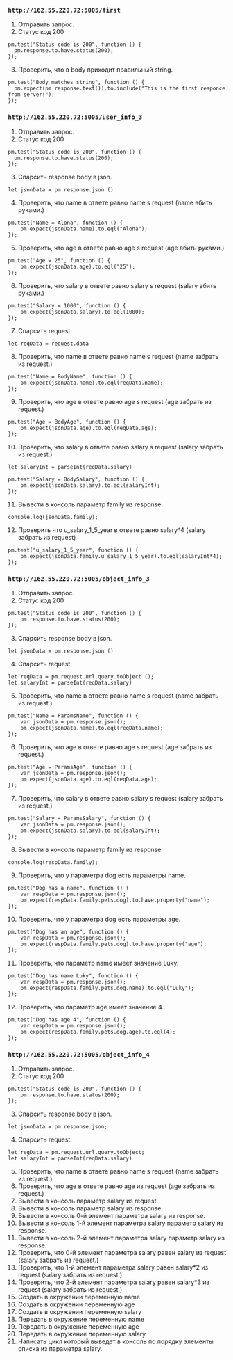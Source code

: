 ### `http://162.55.220.72:5005/first`
1. Отправить запрос.
2. Статус код 200
```
pm.test("Status code is 200", function () {
  pm.response.to.have.status(200);
});
```
3. Проверить, что в body приходит правильный string.
```
pm.test("Body matches string", function () {
  pm.expect(pm.response.text()).to.include("This is the first responce from server!");
});
```
### `http://162.55.220.72:5005/user_info_3`
1. Отправить запрос.
2. Статус код 200
```
pm.test("Status code is 200", function () {
  pm.response.to.have.status(200);
});
```
3. Спарсить response body в json.
```
let jsonData = pm.response.json ()
```
4. Проверить, что name в ответе равно name s request (name вбить руками.)
```
pm.test("Name = Alona", function () {
    pm.expect(jsonData.name).to.eql("Alona");
});
```
5. Проверить, что age в ответе равно age s request (age вбить руками.)
```
pm.test("Age = 25", function () {
    pm.expect(jsonData.age).to.eql("25");
});
```
6. Проверить, что salary в ответе равно salary s request (salary вбить руками.)
```
pm.test("Salary = 1000", function () {
    pm.expect(jsonData.salary).to.eql(1000);
});
```
7. Спарсить request.
```
let reqData = request.data
```
8. Проверить, что name в ответе равно name s request (name забрать из request.)
```
pm.test("Name = BodyName", function () {
    pm.expect(jsonData.name).to.eql(reqData.name);
});
```
9. Проверить, что age в ответе равно age s request (age забрать из request.)
```
pm.test("Age = BodyAge", function () {
    pm.expect(jsonData.age).to.eql(reqData.age);
});
```
10. Проверить, что salary в ответе равно salary s request (salary забрать из request.)
```
let salaryInt = parseInt(reqData.salary)

pm.test("Salary = BodySalary", function () {
    pm.expect(jsonData.salary).to.eql(salaryInt);
});

```
11. Вывести в консоль параметр family из response.
```
console.log(jsonData.family);
```
12. Проверить что u_salary_1_5_year в ответе равно salary*4 (salary забрать из request)
```
pm.test("u_salary_1_5_year", function () {
    pm.expect(jsonData.family.u_salary_1_5_year).to.eql(salaryInt*4);
});
```

### `http://162.55.220.72:5005/object_info_3`
1. Отправить запрос.
2. Статус код 200
```
pm.test("Status code is 200", function () {
    pm.response.to.have.status(200);
});
```
3. Спарсить response body в json.
```
let jsonData = pm.response.json ()
```
4. Спарсить request.
```
let reqData = pm.request.url.query.toObject ();
let salaryInt = parseInt(reqData.salary)
```
5. Проверить, что name в ответе равно name s request (name забрать из request.)
```
pm.test("Name = ParamsName", function () {
    var jsonData = pm.response.json();
    pm.expect(jsonData.name).to.eql(reqData.name);
});
```
6. Проверить, что age в ответе равно age s request (age забрать из request.)
```
pm.test("Age = ParamsAge", function () {
    var jsonData = pm.response.json();
    pm.expect(jsonData.age).to.eql(reqData.age);
});
```
7. Проверить, что salary в ответе равно salary s request (salary забрать из request.)
```
pm.test("Salary = ParamsSalary", function () {
    var jsonData = pm.response.json();
    pm.expect(jsonData.salary).to.eql(salaryInt);
});
```
8. Вывести в консоль параметр family из response.
```
console.log(respData.family);
```
9. Проверить, что у параметра dog есть параметры name.
```
pm.test("Dog has a name", function () {
    var respData = pm.response.json();
    pm.expect(respData.family.pets.dog).to.have.property("name");
});
```
10. Проверить, что у параметра dog есть параметры age.
```
pm.test("Dog has an age", function () {
    var respData = pm.response.json();
    pm.expect(respData.family.pets.dog).to.have.property("age");
});
```
11. Проверить, что параметр name имеет значение Luky.
```
pm.test("Dog has name Luky", function () {
    var respData = pm.response.json();
    pm.expect(respData.family.pets.dog.name).to.eql("Luky");
});
```
12. Проверить, что параметр age имеет значение 4.
```
pm.test("Dog has age 4", function () {
    var respData = pm.response.json();
    pm.expect(respData.family.pets.dog.age).to.eql(4);
});
```

### `http://162.55.220.72:5005/object_info_4`
1. Отправить запрос.
2. Статус код 200
```
pm.test("Status code is 200", function () {
    pm.response.to.have.status(200);
});
```
3. Спарсить response body в json.
```
let jsonData = pm.response.json;
```
4. Спарсить request.
```
let reqData = pm.request.url.query.toObject;
let salaryInt = parseInt(reqData.salary)
```
5. Проверить, что name в ответе равно name s request (name забрать из request.)
6. Проверить, что age в ответе равно age из request (age забрать из request.)
7. Вывести в консоль параметр salary из request.
8. Вывести в консоль параметр salary из response.
9. Вывести в консоль 0-й элемент параметра salary из response.
10. Вывести в консоль 1-й элемент параметра salary параметр salary из response.
11. Вывести в консоль 2-й элемент параметра salary параметр salary из response.
12. Проверить, что 0-й элемент параметра salary равен salary из request (salary забрать из request.)
13. Проверить, что 1-й элемент параметра salary равен salary*2 из request (salary забрать из request.)
14. Проверить, что 2-й элемент параметра salary равен salary*3 из request (salary забрать из request.)
15. Создать в окружении переменную name
16. Создать в окружении переменную age
17. Создать в окружении переменную salary
18. Передать в окружение переменную name
19. Передать в окружение переменную age
20. Передать в окружение переменную salary
21. Написать цикл который выведет в консоль по порядку элементы списка из параметра salary.
